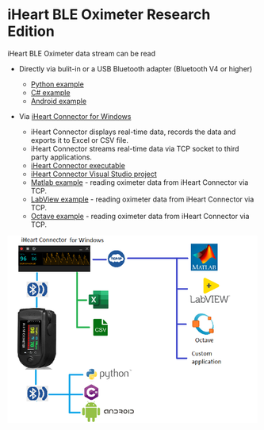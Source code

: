 # iHeart BLE Oximeter Research Edition

iHeart BLE Oximeter data stream can be read

- Directly via bulit-in or a USB Bluetooth adapter (Bluetooth V4 or higher)
    - [Python example](https://github.com/iheartre/Python)
    - [C# example](https://github.com/iheartre/CS)
    - [Android example](https://github.com/iheartre/Android)

- Via [iHeart Connector for Windows](https://github.com/iheartre/iHeartConnectorWindows)
    - iHeart Connector displays real-time data, records the data and exports it to Excel or CSV file.
    - iHeart Connector streams real-time data via TCP socket to third party applications.
    - [iHeart Connector executable](https://github.com/iheartre/iHeartConnectorWindows/tree/main/Binaries)
    - [iHeart Connector Visual Studio project](https://github.com/iheartre/iHeartConnectorWindows/tree/main/VisualStudioProject)
    - [Matlab example](https://github.com/iheartre/iHeartConnectorWindows/tree/main/Matlab%20Example) - reading oximeter data from iHeart Connector via TCP.
    - [LabView example](https://github.com/iheartre/iHeartConnectorWindows/tree/main/LabView%20Example) - reading oximeter data from iHeart Connector via TCP.
    - [Octave example](https://github.com/iheartre/iHeartConnectorWindows/tree/main/Octave%20Example) - reading oximeter data from iHeart Connector via TCP.

![Diagram](/profile/assets/images/diagram.png)